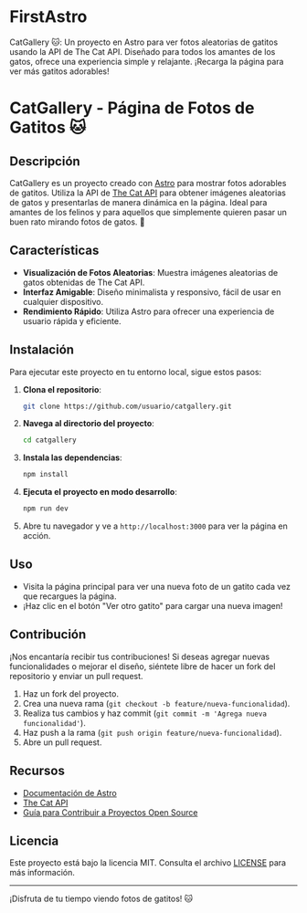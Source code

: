 # FirstAstro
CatGallery 🐱: Un proyecto en Astro para ver fotos aleatorias de gatitos usando la API de The Cat API. Diseñado para todos los amantes de los gatos, ofrece una experiencia simple y relajante. ¡Recarga la página para ver más gatitos adorables!


# CatGallery - Página de Fotos de Gatitos 🐱

## Descripción

CatGallery es un proyecto creado con [Astro](https://astro.build/) para mostrar fotos adorables de gatitos. Utiliza la API de [The Cat API](https://thecatapi.com/) para obtener imágenes aleatorias de gatos y presentarlas de manera dinámica en la página. Ideal para amantes de los felinos y para aquellos que simplemente quieren pasar un buen rato mirando fotos de gatos. 🐾

## Características

- **Visualización de Fotos Aleatorias**: Muestra imágenes aleatorias de gatos obtenidas de The Cat API.
- **Interfaz Amigable**: Diseño minimalista y responsivo, fácil de usar en cualquier dispositivo.
- **Rendimiento Rápido**: Utiliza Astro para ofrecer una experiencia de usuario rápida y eficiente.

## Instalación

Para ejecutar este proyecto en tu entorno local, sigue estos pasos:

1. **Clona el repositorio**:

    ```bash
    git clone https://github.com/usuario/catgallery.git
    ```

2. **Navega al directorio del proyecto**:

    ```bash
    cd catgallery
    ```

3. **Instala las dependencias**:

    ```bash
    npm install
    ```

4. **Ejecuta el proyecto en modo desarrollo**:

    ```bash
    npm run dev
    ```

5. Abre tu navegador y ve a `http://localhost:3000` para ver la página en acción.

## Uso

- Visita la página principal para ver una nueva foto de un gatito cada vez que recargues la página.
- ¡Haz clic en el botón "Ver otro gatito" para cargar una nueva imagen!

## Contribución

¡Nos encantaría recibir tus contribuciones! Si deseas agregar nuevas funcionalidades o mejorar el diseño, siéntete libre de hacer un fork del repositorio y enviar un pull request.

1. Haz un fork del proyecto.
2. Crea una nueva rama (`git checkout -b feature/nueva-funcionalidad`).
3. Realiza tus cambios y haz commit (`git commit -m 'Agrega nueva funcionalidad'`).
4. Haz push a la rama (`git push origin feature/nueva-funcionalidad`).
5. Abre un pull request.

## Recursos

- [Documentación de Astro](https://docs.astro.build/)
- [The Cat API](https://thecatapi.com/)
- [Guía para Contribuir a Proyectos Open Source](https://opensource.guide/es/)

## Licencia

Este proyecto está bajo la licencia MIT. Consulta el archivo [LICENSE](LICENSE) para más información.

---

¡Disfruta de tu tiempo viendo fotos de gatitos! 🐱
